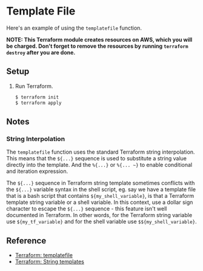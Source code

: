 # Template File

Here's an example of using the `templatefile` function.

**NOTE: This Terraform module creates resources on AWS, which you will be charged. Don't forget to remove the resources by running `terraform destroy` after you are done.**

## Setup
   
1. Run Terraform.

   ```bash
   $ terraform init
   $ terraform apply
   ```

## Notes

### String Interpolation

The `templatefile` function uses the standard Terraform string interpolation. This means that the `${...}` sequence is used to substitute a string value directly into the template. And the `%{...}` or `%{... ~}` to enable conditional and iteration expression.

The `${...}` sequence in Terraform string template sometimes conflicts with the `${...}` variable syntax in the shell script, eg. say we have a template file that is a bash script that contains `${my_shell_variable}`, is that a Terraform template string variable or a shell variable. In this context, use a dollar sign character to escape the `${...}` sequence - this feature isn't well documented in Terraform. In other words, for the Terraform string variable use `${my_tf_variable}` and for the shell variable use `$${my_shell_variable}`.

## Reference

* [Terraform: templatefile](https://www.terraform.io/docs/configuration/functions/templatefile.html)
* [Terraform: String templates](https://www.terraform.io/docs/configuration/expressions.html#string-templates)
